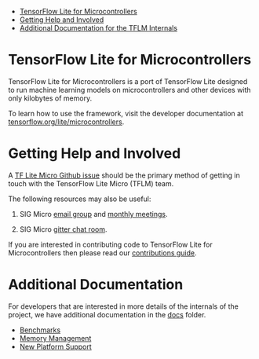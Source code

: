 <!--
Semi-automated TOC generation with instructions from
https://github.com/ekalinin/github-markdown-toc#auto-insert-and-update-toc
-->

<!--ts-->

*   [TensorFlow Lite for Microcontrollers](#tensorflow-lite-for-microcontrollers)
*   [Getting Help and Involved](#getting-help-and-involved)
*   [Additional Documentation for the TFLM Internals](#additional-documentation-for-the-tflm-internals)

<!-- Added by: advaitjain, at: Mon 05 Oct 2020 02:37:34 PM PDT -->

<!--te-->

# TensorFlow Lite for Microcontrollers

TensorFlow Lite for Microcontrollers is a port of TensorFlow Lite designed to
run machine learning models on microcontrollers and other devices with only
kilobytes of memory.

To learn how to use the framework, visit the developer documentation at
[tensorflow.org/lite/microcontrollers](https://www.tensorflow.org/lite/microcontrollers).

# Getting Help and Involved

A
[TF Lite Micro Github issue](https://github.com/tensorflow/tensorflow/issues/new?labels=comp%3Amicro&template=70-tflite-micro-issue.md)
should be the primary method of getting in touch with the TensorFlow Lite Micro
(TFLM) team.

The following resources may also be useful:

1.  SIG Micro [email group](https://groups.google.com/a/tensorflow.org/g/micro)
    and
    [monthly meetings](http://doc/1YHq9rmhrOUdcZnrEnVCWvd87s2wQbq4z17HbeRl-DBc).

1.  SIG Micro [gitter chat room](https://gitter.im/tensorflow/sig-micro).

If you are interested in contributing code to TensorFlow Lite for
Microcontrollers then please read our [contributions guide](CONTRIBUTING.md).

# Additional Documentation

For developers that are interested in more details of the internals of the
project, we have additional documentation in the [docs](docs/) folder.

*   [Benchmarks](benchmarks/README.md)
*   [Memory Management](docs/memory_management.md)
*   [New Platform Support](docs/new_platform_support.md)
